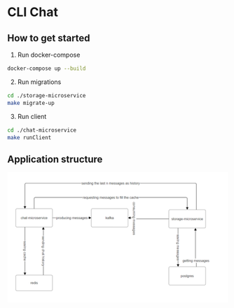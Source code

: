 
# CLI Chat

## How to get started
1. Run docker-compose
```bash
docker-compose up --build
```
2. Run migrations
```bash
cd ./storage-microservice
make migrate-up
```
3. Run client
```bash
cd ./chat-microservice
make runClient
```

## Application structure

![img.png](img.png)
